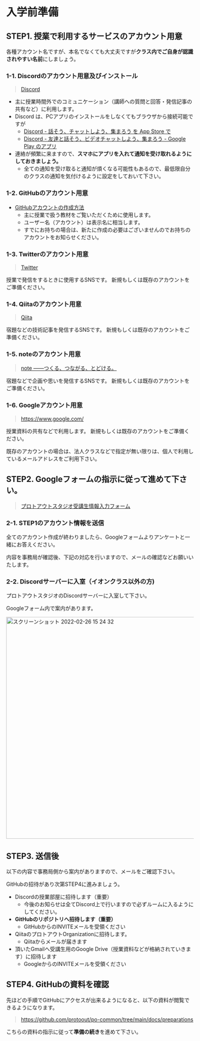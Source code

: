 # 入学前準備

## STEP1. 授業で利用するサービスのアカウント用意

各種アカウント名ですが、本名でなくても大丈夫ですが**クラス内でご自身が認識されやすい名前**にしましょう。

### 1-1. Discordのアカウント用意及びインストール

>  [Discord](https://discord.com/)

- 主に授業時間外でのコミュニケーション（講師への質問と回答・発信記事の共有など）に利用します。
- Discord は、PCアプリのインストールをしなくてもブラウザから接続可能ですが
  - [Discord \- 話そう、チャットしよう、集まろう を App Store で](https://apps.apple.com/jp/app/discord/id985746746?ign-mpt=uo%3D4)
  - [Discord \- 友達と話そう、ビデオチャットしよう、集まろう \- Google Play のアプリ](https://play.google.com/store/apps/details?id=com.discord)
- 連絡が頻繁に来ますので、**スマホにアプリを入れて通知を受け取れるようにしておきましょう。**
  - 全ての通知を受け取ると通知が煩くなる可能性もあるので、最低限自分のクラスの通知を気付けるように設定をしておいて下さい。

### 1-2. GitHubのアカウント用意

- [GitHubアカウントの作成方法](https://zenn.dev/protoout/articles/50-howto-github-setup)
  - 主に授業で扱う教材をご覧いただくために使用します。
  - ユーザー名（アカウント）は表示名に相当します。
  - すでにお持ちの場合は、新たに作成の必要はございませんのでお持ちのアカウントをお知らせください。
  
### 1-3. Twitterのアカウント用意

> [Twitter](https://twitter.com/home?lang=ja)

授業で発信をするときに使用するSNSです。
新規もしくは既存のアカウントをご準備ください。

### 1-4. Qiitaのアカウント用意

> [Qiita](https://qiita.com/)

宿題などの技術記事を発信するSNSです。
新規もしくは既存のアカウントをご準備ください。

### 1-5. noteのアカウント用意

> [note ――つくる、つながる、とどける。](https://note.com/)

宿題などで企画や思いを発信するSNSです。
新規もしくは既存のアカウントをご準備ください。

### 1-6. Googleアカウント用意

> https://www.google.com/

授業資料の共有などで利用します。
新規もしくは既存のアカウントをご準備ください。

既存のアカウントの場合は、法人クラスなどで指定が無い限りは、個人で利用しているメールアドレスをご利用下さい。

## STEP2. Googleフォームの指示に従って進めて下さい。

> [プロトアウトスタジオ受講生情報入力フォーム](https://forms.gle/MKXDUd4QRPrSVQuAA)

### 2-1. STEP1のアカウント情報を送信

全てのアカウント作成が終わりましたら、Googleフォームよりアンケートと一緒にお答えください。

内容を事務局が確認後、下記の対応を行いますので、メールの確認などお願いいたします。

### 2-2. Discordサーバーに入室（イオンクラス以外の方)

プロトアウトスタジオのDiscordサーバーに入室して下さい。

Googleフォーム内で案内があります。

<img width="595" alt="スクリーンショット 2022-02-26 15 24 32" src="https://user-images.githubusercontent.com/2968926/155832292-d31bda4e-8c69-4dab-a0b6-3af7f6445c6a.png">

## STEP3. 送信後

以下の内容で事務局側から案内がありますので、メールをご確認下さい。

GitHubの招待があり次第STEP4に進みましょう。

- Discordの授業部屋に招待します（重要）
  - 今後のお知らせは全てDiscord上で行いますので必ずルームに入るようにしてください。
- **GitHubのリポジトリへ招待します（重要）**
  - GitHubからのINVITEメールを受領ください
- QiitaのプロトアウトOrganizationに招待します。
  - Qiitaからメールが届きます
- 頂いたGmailへ受講生用のGoogle Drive（授業資料などが格納されていきます）に招待します
  - GoogleからのINVITEメールを受領ください

## STEP4. GitHubの資料を確認

先ほどの手順でGitHubにアクセスが出来るようになると、以下の資料が閲覧できるようになります。 

> https://github.com/protoout/po-common/tree/main/docs/preparations

こちらの資料の指示に従って**準備の続き**を進めて下さい。
